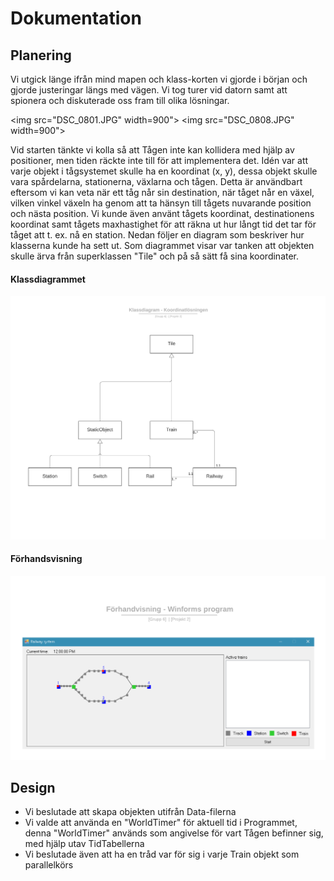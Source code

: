 # Dokumentation

## Planering

Vi utgick länge ifrån mind mapen och klass-korten vi gjorde i början och gjorde justeringar längs med vägen. Vi tog turer vid datorn samt att spionera och diskuterade oss fram till olika lösningar.

<img src="DSC_0801.JPG" width=900">
<img src="DSC_0808.JPG" width=900">

Vid starten tänkte vi kolla så att Tågen inte kan kollidera med hjälp av positioner, men tiden räckte inte till för att implementera det. Idén var att varje objekt i tågsystemet skulle ha en koordinat (x, y), dessa objekt skulle vara spårdelarna, stationerna, växlarna och tågen. Detta är användbart eftersom vi kan veta när ett tåg når sin destination, när tåget når en växel, vilken vinkel växeln ha genom att ta hänsyn till tågets nuvarande position och nästa position. Vi kunde även använt tågets koordinat, destinationens koordinat samt tågets maxhastighet för att räkna ut hur långt tid det tar för tåget att t. ex. nå en station. Nedan följer en diagram som beskriver hur klasserna kunde ha sett ut. Som diagrammet visar var tanken att objekten skulle ärva från superklassen "Tile" och på så sätt få sina koordinater.


#### Klassdiagrammet
<img src="UML Class.png" width="900">

#### Förhandsvisning
<img src="Winforms-Preview.png" width="900">


## Design

* Vi beslutade att skapa objekten utifrån Data-filerna
* Vi valde att använda en "WorldTimer" för aktuell tid i Programmet, denna "WorldTimer" används som angivelse för vart Tågen befinner sig, med hjälp utav TidTabellerna
* Vi beslutade även att ha en tråd var för sig i varje Train objekt som parallelkörs
